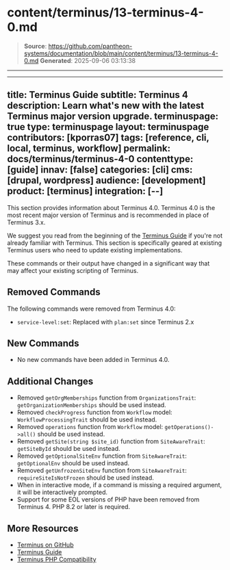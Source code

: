 # content/terminus/13-terminus-4-0.md

> **Source**: https://github.com/pantheon-systems/documentation/blob/main/content/terminus/13-terminus-4-0.md
> **Generated**: 2025-09-06 03:13:38

---

---
title: Terminus Guide
subtitle: Terminus 4
description: Learn what's new with the latest Terminus major version upgrade.
terminuspage: true
type: terminuspage
layout: terminuspage
contributors: [kporras07]
tags: [reference, cli, local, terminus, workflow]
permalink: docs/terminus/terminus-4-0
contenttype: [guide]
innav: [false]
categories: [cli]
cms: [drupal, wordpress]
audience: [development]
product: [terminus]
integration: [--]
---

This section provides information about Terminus 4.0. Terminus 4.0 is the most recent major version of Terminus and is recommended in place of Terminus 3.x.

<Alert title="Note" type="info" >

We suggest you read from the beginning of the [Terminus Guide](/terminus) if you're not already familiar with Terminus. This section is specifically geared at existing Terminus users who need to update existing implementations.

</Alert>

These commands or their output have changed in a significant way that may affect your existing scripting of Terminus.

## Removed Commands
The following commands were removed from Terminus 4.0:
- `service-level:set`: Replaced with `plan:set` since Terminus 2.x

## New Commands
- No new commands have been added in Terminus 4.0.

## Additional Changes
- Removed `getOrgMemberships` function from `OrganizationsTrait`: `getOrganizationMemberships` should be used instead.
- Removed `checkProgress` function from `Workflow` model: `WorkflowProcessingTrait` should be used instead.
- Removed `operations` function from `Workflow` model: `getOperations()->all()` should be used instead.
- Removed `getSite(string $site_id)` function from `SiteAwareTrait`: `getSiteById` should be used instead.
- Removed `getOptionalSiteEnv` function from `SiteAwareTrait`: `getOptionalEnv` should be used instead.
- Removed `getUnfrozenSiteEnv` function from `SiteAwareTrait`: `requireSiteIsNotFrozen` should be used instead.
- When in interactive mode, if a command is missing a required argument, it will be interactively prompted.
- Support for some EOL versions of PHP have been removed from Terminus 4. PHP 8.2 or later is required.

## More Resources

- [Terminus on GitHub](https://github.com/pantheon-systems/terminus)
- [Terminus Guide](/terminus)
- [Terminus PHP Compatibility](/terminus/supported-terminus#php-version-compatibility-matrix)